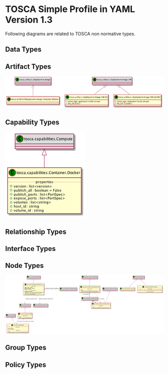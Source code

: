 # TOSCA Simple Profile in YAML Version 1.3

Following diagrams are related to TOSCA non normative types.
## Data Types

## Artifact Types

![Artifact Types](https://raw.githubusercontent.com/Orange-OpenSource/Cloudnet-TOSCA-toolbox/master/examples/tosca-community-contributions/diagrams/uml2/profiles-org.oasis-open-non-normative-artifact-uml2-class-diagram.png)

## Capability Types

![Capability Types](https://raw.githubusercontent.com/Orange-OpenSource/Cloudnet-TOSCA-toolbox/master/examples/tosca-community-contributions/diagrams/uml2/profiles-org.oasis-open-non-normative-capability-uml2-class-diagram.png)

## Relationship Types

## Interface Types

## Node Types

![Node Types](https://raw.githubusercontent.com/Orange-OpenSource/Cloudnet-TOSCA-toolbox/master/examples/tosca-community-contributions/diagrams/uml2/profiles-org.oasis-open-non-normative-node-uml2-class-diagram.png)

## Group Types

## Policy Types

